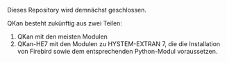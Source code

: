 Dieses Repository wird demnächst geschlossen. 

QKan besteht zukünftig aus zwei Teilen: 

1. QKan mit den meisten Modulen
2. QKan-HE7 mit den Modulen zu HYSTEM-EXTRAN 7, die die Installation von Firebird sowie dem entsprechenden Python-Modul voraussetzen. 
